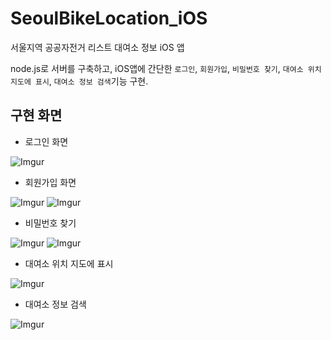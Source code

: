 # SeoulBikeLocation_iOS

서울지역 공공자전거 리스트 대여소 정보 iOS 앱


node.js로 서버를 구축하고,
iOS앱에 간단한 `로그인`, `회원가입`, `비밀번호 찾기`, `대여소 위치 지도에 표시`, `대여소 정보 검색`기능 구현.

## 구현 화면

* 로그인 화면

![Imgur](https://i.imgur.com/vUV8NSL.png?1)

* 회원가입 화면

![Imgur](https://i.imgur.com/54UJCZl.png?1)
![Imgur](https://i.imgur.com/fN0DgYK.png?1)

* 비밀번호 찾기

![Imgur](https://i.imgur.com/53O1Lc8.png?1)
![Imgur](https://i.imgur.com/5uN7fAy.png?1)

* 대여소 위치 지도에 표시

![Imgur](https://i.imgur.com/cP59Iew.png)

* 대여소 정보 검색

![Imgur](https://i.imgur.com/RW2HbmQ.png)
